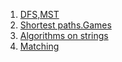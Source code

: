 1. [DFS,MST](https://codeforces.com/group/QmrArgR1Jp/contest/298379)
2. [Shortest paths.Games](https://codeforces.com/group/QmrArgR1Jp/contest/302599)
3. [Algorithms on strings](https://codeforces.com/group/QmrArgR1Jp/contest/306742)
4. [Matching](https://codeforces.com/group/QmrArgR1Jp/contest/318022)